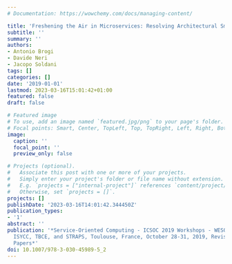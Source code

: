 ```yaml
---
# Documentation: https://wowchemy.com/docs/managing-content/

title: 'Freshening the Air in Microservices: Resolving Architectural Smells via Refactoring'
subtitle: ''
summary: ''
authors:
- Antonio Brogi
- Davide Neri
- Jacopo Soldani
tags: []
categories: []
date: '2019-01-01'
lastmod: 2023-03-16T15:01:42+01:00
featured: false
draft: false

# Featured image
# To use, add an image named `featured.jpg/png` to your page's folder.
# Focal points: Smart, Center, TopLeft, Top, TopRight, Left, Right, BottomLeft, Bottom, BottomRight.
image:
  caption: ''
  focal_point: ''
  preview_only: false

# Projects (optional).
#   Associate this post with one or more of your projects.
#   Simply enter your project's folder or file name without extension.
#   E.g. `projects = ["internal-project"]` references `content/project/deep-learning/index.md`.
#   Otherwise, set `projects = []`.
projects: []
publishDate: '2023-03-16T14:01:42.344450Z'
publication_types:
- '1'
abstract: ''
publication: '*Service-Oriented Computing - ICSOC 2019 Workshops - WESOACS, ASOCA,
  ISYCC, TBCE, and STRAPS, Toulouse, France, October 28-31, 2019, Revised Selected
  Papers*'
doi: 10.1007/978-3-030-45989-5_2
---
```


